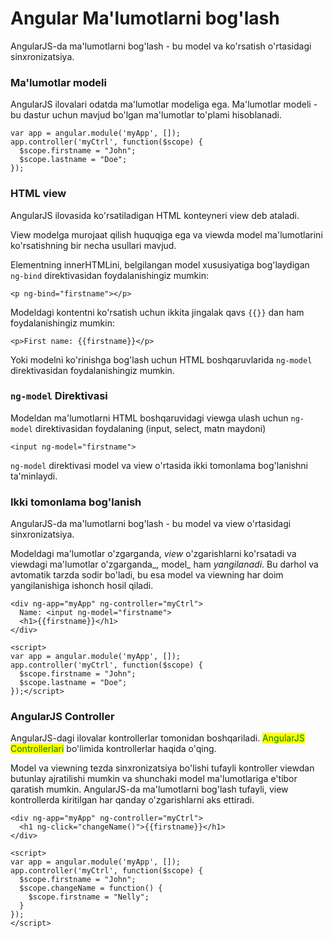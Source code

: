 # Angular Ma'lumotlarni bog'lash

AngularJS-da ma'lumotlarni bog'lash - bu model va ko'rsatish o'rtasidagi sinxronizatsiya.

### Ma'lumotlar modeli

AngularJS ilovalari odatda ma'lumotlar modeliga ega. Ma'lumotlar modeli - bu dastur uchun mavjud bo'lgan ma'lumotlar to'plami hisoblanadi.

```
var app = angular.module('myApp', []);
app.controller('myCtrl', function($scope) {
  $scope.firstname = "John";
  $scope.lastname = "Doe";
});
```

### HTML view

AngularJS ilovasida ko'rsatiladigan HTML konteyneri view deb ataladi.

View modelga murojaat qilish huquqiga ega va viewda model ma'lumotlarini ko'rsatishning bir necha usullari mavjud.

Elementning innerHTMLini, belgilangan model xususiyatiga bog'laydigan `ng-bind` direktivasidan foydalanishingiz mumkin:

```
<p ng-bind="firstname"></p>
```

Modeldagi kontentni ko'rsatish uchun ikkita jingalak qavs `{{}}` dan ham foydalanishingiz mumkin:

```
<p>First name: {{firstname}}</p>
```

Yoki modelni ko'rinishga bog'lash uchun HTML boshqaruvlarida `ng-model` direktivasidan foydalanishingiz mumkin.

### `ng-model` Direktivasi

Modeldan ma'lumotlarni HTML boshqaruvidagi viewga ulash uchun `ng-model` direktivasidan foydalaning (input, select, matn maydoni)

```
<input ng-model="firstname">
```

`ng-model` direktivasi model va view o'rtasida ikki tomonlama bog'lanishni ta'minlaydi.

### Ikki tomonlama bog'lanish

AngularJS-da ma'lumotlarni bog'lash - bu model va view o'rtasidagi sinxronizatsiya.

Modeldagi ma'lumotlar o'zgarganda, _view_ o'zgarishlarni ko'rsatadi va viewdagi ma'lumotlar o'zgarganda_, model_ ham _yangilanadi_. Bu darhol va avtomatik tarzda sodir bo'ladi, bu esa model va viewning har doim yangilanishiga ishonch hosil qiladi.

```
<div ng-app="myApp" ng-controller="myCtrl">
  Name: <input ng-model="firstname">
  <h1>{{firstname}}</h1>
</div>

<script>
var app = angular.module('myApp', []);
app.controller('myCtrl', function($scope) {
  $scope.firstname = "John";
  $scope.lastname = "Doe";
});</script>
```

### AngularJS Controller

AngularJS-dagi ilovalar kontrollerlar tomonidan boshqariladi. <mark style="color:green;">AngularJS Controllerlari</mark> bo'limida kontrollerlar haqida o'qing.

Model va viewning tezda sinxronizatsiya bo'lishi tufayli kontroller viewdan butunlay ajratilishi mumkin va shunchaki model ma'lumotlariga e'tibor qaratish mumkin. AngularJS-da ma'lumotlarni bog'lash tufayli, view kontrollerda kiritilgan har qanday o'zgarishlarni aks ettiradi.

```
<div ng-app="myApp" ng-controller="myCtrl">
  <h1 ng-click="changeName()">{{firstname}}</h1>
</div>

<script>
var app = angular.module('myApp', []);
app.controller('myCtrl', function($scope) {
  $scope.firstname = "John";
  $scope.changeName = function() {
    $scope.firstname = "Nelly";
  }
});
</script>
```
